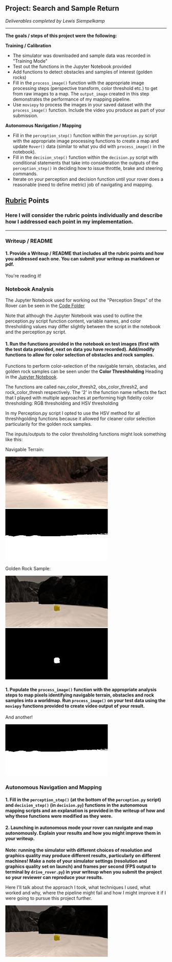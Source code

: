 ## Project: Search and Sample Return
*Deliverables completed by Lewis Siempelkamp*

---


**The goals / steps of this project were the following:**  

**Training / Calibration**  

* The simulator was downloaded and sample data was recorded in "Training Mode"
* Test out the functions in the Jupyter Notebook provided
* Add functions to detect obstacles and samples of interest (golden rocks)
* Fill in the `process_image()` function with the appropriate image processing steps (perspective transform, color threshold etc.) to get from raw images to a map.  The `output_image` created in this step demonstrates the performance of my mapping pipeline.
* Use `moviepy` to process the images in your saved dataset with the `process_image()` function.  Include the video you produce as part of your submission.

**Autonomous Navigation / Mapping**

* Fill in the `perception_step()` function within the `perception.py` script with the appropriate image processing functions to create a map and update `Rover()` data (similar to what you did with `process_image()` in the notebook). 
* Fill in the `decision_step()` function within the `decision.py` script with conditional statements that take into consideration the outputs of the `perception_step()` in deciding how to issue throttle, brake and steering commands. 
* Iterate on your perception and decision function until your rover does a reasonable (need to define metric) job of navigating and mapping.  

[//]: # (Image References)

[image1]: ./output/input_raw.jpg
[image2]: ./output/output_nav_thresh.jpg
[image3]: ./calibration_images/example_rock1.jpg
[image4]: ./output/rock_threshed.jpg 

## [Rubric](https://review.udacity.com/#!/rubrics/916/view) Points
### Here I will consider the rubric points individually and describe how I addressed each point in my implementation.  

---
### Writeup / README

#### 1. Provide a Writeup / README that includes all the rubric points and how you addressed each one.  You can submit your writeup as markdown or pdf.  

You're reading it!

### Notebook Analysis

The Jupyter Notebook used for working out the "Perception Steps" of the Rover can be seen in the [Code Folder](code/)

Note that although the Jupyter Notebook was used to outline the perception.py script function content, variable names, and color thresholding values may differ slightly between the script in the notebook and the perception.py script. 

#### 1. Run the functions provided in the notebook on test images (first with the test data provided, next on data you have recorded). Add/modify functions to allow for color selection of obstacles and rock samples.

Functions to perform color-selection of the navigable terrain, obstacles, and golden rock samples can be seen under the **Color Threshholding** Heading in the [Jupyter Notebook](code/Rover_Project_Test_Notebook.ipynb).

The functions are called nav_color_thresh2, obs_color_thresh2, and rock_color_thresh respectively. The '2' in the function name reflects the fact that I played with multiple approaches at performing high fidelity color thresholding: RGB thresholding and HSV thresholding

In my Perception.py script I opted to use the HSV method for all threshhgolding functions because it allowed for cleaner color selection particularily for the golden rock samples.

The inputs/outputs to the color thresholding functions might look something like this:

Navigable Terrain:

![alt_text][image1]
![alt_text][image2]

Golden Rock Sample:

![alt text][image3]
![alt_text][image4]

#### 1. Populate the `process_image()` function with the appropriate analysis steps to map pixels identifying navigable terrain, obstacles and rock samples into a worldmap.  Run `process_image()` on your test data using the `moviepy` functions provided to create video output of your result. 
And another! 

![alt text][image2]
### Autonomous Navigation and Mapping

#### 1. Fill in the `perception_step()` (at the bottom of the `perception.py` script) and `decision_step()` (in `decision.py`) functions in the autonomous mapping scripts and an explanation is provided in the writeup of how and why these functions were modified as they were.


#### 2. Launching in autonomous mode your rover can navigate and map autonomously.  Explain your results and how you might improve them in your writeup.  

**Note: running the simulator with different choices of resolution and graphics quality may produce different results, particularly on different machines!  Make a note of your simulator settings (resolution and graphics quality set on launch) and frames per second (FPS output to terminal by `drive_rover.py`) in your writeup when you submit the project so your reviewer can reproduce your results.**

Here I'll talk about the approach I took, what techniques I used, what worked and why, where the pipeline might fail and how I might improve it if I were going to pursue this project further.  



![alt text][image3]


